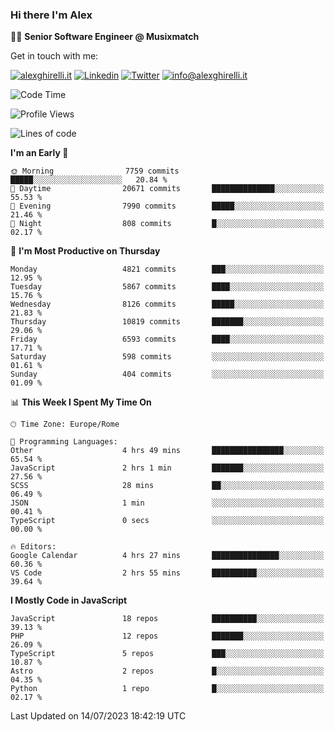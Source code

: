 ### Hi there I'm Alex

👨‍💻 __Senior Software Engineer @ Musixmatch__

Get in touch with me:

[![alexghirelli.it](https://img.shields.io/static/v1?label=alexghirelli.it&message=%20&color=red&logo=&style=flat-square&logoColor=white)](https://www.alexghirelli.it/)
[![Linkedin](https://img.shields.io/static/v1?label=Linkedin&message=%20&color=blue&logo=Linkedin&style=flat-square&logoColor=white)](https://linkedin.com/in/alexghirelli)
[![Twitter](https://img.shields.io/static/v1?label=Twitter&message=%20&color=blue&logo=Twitter&style=flat-square&logoColor=white)](https://twitter.com/alexGhirelli)
[![info@alexghirelli.it](https://img.shields.io/static/v1?label=info@alexghirelli.it&message=%20&color=red&logo=gmail&style=flat-square&logoColor=white)](mailto:info@alexghirelli.it)

<!--START_SECTION:waka-->
![Code Time](http://img.shields.io/badge/Code%20Time-7%2C481%20hrs%2038%20mins-blue)

![Profile Views](http://img.shields.io/badge/Profile%20Views-2-blue)

![Lines of code](https://img.shields.io/badge/From%20Hello%20World%20I%27ve%20Written-80.6%20million%20lines%20of%20code-blue)

**I'm an Early 🐤** 

```text
🌞 Morning                7759 commits        █████░░░░░░░░░░░░░░░░░░░░   20.84 % 
🌆 Daytime                20671 commits       ██████████████░░░░░░░░░░░   55.53 % 
🌃 Evening                7990 commits        █████░░░░░░░░░░░░░░░░░░░░   21.46 % 
🌙 Night                  808 commits         █░░░░░░░░░░░░░░░░░░░░░░░░   02.17 % 
```
📅 **I'm Most Productive on Thursday** 

```text
Monday                   4821 commits        ███░░░░░░░░░░░░░░░░░░░░░░   12.95 % 
Tuesday                  5867 commits        ████░░░░░░░░░░░░░░░░░░░░░   15.76 % 
Wednesday                8126 commits        █████░░░░░░░░░░░░░░░░░░░░   21.83 % 
Thursday                 10819 commits       ███████░░░░░░░░░░░░░░░░░░   29.06 % 
Friday                   6593 commits        ████░░░░░░░░░░░░░░░░░░░░░   17.71 % 
Saturday                 598 commits         ░░░░░░░░░░░░░░░░░░░░░░░░░   01.61 % 
Sunday                   404 commits         ░░░░░░░░░░░░░░░░░░░░░░░░░   01.09 % 
```


📊 **This Week I Spent My Time On** 

```text
🕑︎ Time Zone: Europe/Rome

💬 Programming Languages: 
Other                    4 hrs 49 mins       ████████████████░░░░░░░░░   65.54 % 
JavaScript               2 hrs 1 min         ███████░░░░░░░░░░░░░░░░░░   27.56 % 
SCSS                     28 mins             ██░░░░░░░░░░░░░░░░░░░░░░░   06.49 % 
JSON                     1 min               ░░░░░░░░░░░░░░░░░░░░░░░░░   00.41 % 
TypeScript               0 secs              ░░░░░░░░░░░░░░░░░░░░░░░░░   00.00 % 

🔥 Editors: 
Google Calendar          4 hrs 27 mins       ███████████████░░░░░░░░░░   60.36 % 
VS Code                  2 hrs 55 mins       ██████████░░░░░░░░░░░░░░░   39.64 % 
```

**I Mostly Code in JavaScript** 

```text
JavaScript               18 repos            ██████████░░░░░░░░░░░░░░░   39.13 % 
PHP                      12 repos            ███████░░░░░░░░░░░░░░░░░░   26.09 % 
TypeScript               5 repos             ███░░░░░░░░░░░░░░░░░░░░░░   10.87 % 
Astro                    2 repos             █░░░░░░░░░░░░░░░░░░░░░░░░   04.35 % 
Python                   1 repo              █░░░░░░░░░░░░░░░░░░░░░░░░   02.17 % 
```




 Last Updated on 14/07/2023 18:42:19 UTC
<!--END_SECTION:waka-->
